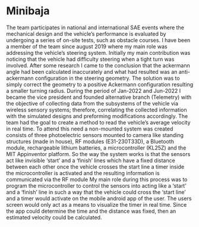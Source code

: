 # Minibaja
The team participates in national and international SAE events where the mechanical design and the vehicle’s performance is evaluated by undergoing a series of on-site tests, such as obstacle courses. I have been a member of the team since august 2019 where my main role was addressing the vehicle’s steering system. Initially my main contribution was noticing that the vehicle had difficulty steering when a tight turn was involved. After some research I came to the conclusion that the ackermann angle had been calculated inaccurately and what had resulted was an anti-ackermann configuration in the steering geometry. The solution was to simply correct the geometry to a positive Ackermann configuration resulting a smaller turning radius. 
During the period of  Jan-2022 and Jun-2022 I became the vice president and founded alternative branch (Telemetry) with the objective of collecting data from the subsystems of the vehicle via wireless sensory systems; therefore, correlating the collected information with the simulated designs and preforming modifications accordingly. 
The team had the goal to create a method to read the vehicle’s average velocity in real time. To attend this need a non-mounted system was created consists of three photoelectric sensors mounted to camera like standing structures (made in house), RF modules (E31-230T33D), a Bluetooth module, rechargeable lithium batteries, a microcontroller (KL25Z) and the MIT Appinventor platform. So the way the system works is that the sensors act like invisible ‘start’ and a ‘finish’ lines which have a fixed distance between each other once the vehicle crosses the start line a timer inside the microcontroller is activated and the resulting information is communicated via the RF module 
My main role during this process was to program the microcontroller to control the sensors into acting like a ‘start’ and a ‘finish’ line in such a way that the vehicle could cross the ‘start line’ and a timer would activate on the mobile android app of the user. The users screen would only act as a means to visualize the timer in real time. Since the app could determine the time and the distance was fixed, then an estimated velocity could be calculated. 

